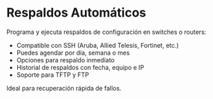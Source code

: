 # Respaldos Automáticos

Programa y ejecuta respaldos de configuración en switches o routers:

- Compatible con SSH (Aruba, Allied Telesis, Fortinet, etc.)
- Puedes agendar por día, semana o mes
- Opciones para respaldo inmediato
- Historial de respaldos con fecha, equipo e IP
- Soporte para TFTP y FTP

Ideal para recuperación rápida de fallos.
